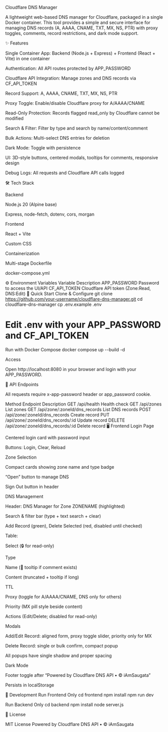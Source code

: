Cloudflare DNS Manager

A lightweight web-based DNS manager for Cloudflare, packaged in a single Docker container.
This tool provides a simple and secure interface for managing DNS records (A, AAAA, CNAME, TXT, MX, NS, PTR) with proxy toggles, comments, record restrictions, and dark mode support.

✨ Features

Single Container App: Backend (Node.js + Express) + Frontend (React + Vite) in one container

Authentication: All API routes protected by APP_PASSWORD

Cloudflare API Integration: Manage zones and DNS records via CF_API_TOKEN

Record Support: A, AAAA, CNAME, TXT, MX, NS, PTR

Proxy Toggle: Enable/disable Cloudflare proxy for A/AAAA/CNAME

Read-Only Protection: Records flagged read_only by Cloudflare cannot be modified

Search & Filter: Filter by type and search by name/content/comment

Bulk Actions: Multi-select DNS entries for deletion

Dark Mode: Toggle with persistence

UI: 3D-style buttons, centered modals, tooltips for comments, responsive design

Debug Logs: All requests and Cloudflare API calls logged

🛠 Tech Stack

Backend

Node.js 20 (Alpine base)

Express, node-fetch, dotenv, cors, morgan

Frontend

React + Vite

Custom CSS

Containerization

Multi-stage Dockerfile

docker-compose.yml

⚙ Environment Variables
Variable	Description
APP_PASSWORD	Password to access the UI/API
CF_API_TOKEN	Cloudflare API token (Zone:Read, DNS:Edit)
🚀 Quick Start
Clone & Configure
git clone https://github.com/your-username/cloudflare-dns-manager.git
cd cloudflare-dns-manager
cp .env.example .env
# Edit .env with your APP_PASSWORD and CF_API_TOKEN

Run with Docker Compose
docker compose up --build -d

Access

Open http://localhost:8080
 in your browser and login with your APP_PASSWORD.

📡 API Endpoints

All requests require x-app-password header or app_password cookie.

Method	Endpoint	Description
GET	/api/health	Health check
GET	/api/zones	List zones
GET	/api/zone/:zoneId/dns_records	List DNS records
POST	/api/zone/:zoneId/dns_records	Create record
PUT	/api/zone/:zoneId/dns_records/:id	Update record
DELETE	/api/zone/:zoneId/dns_records/:id	Delete record
🖥 Frontend
Login Page

Centered login card with password input

Buttons: Login, Clear, Reload

Zone Selection

Compact cards showing zone name and type badge

“Open” button to manage DNS

Sign Out button in header

DNS Management

Header: DNS Manager for Zone ZONENAME (highlighted)

Search & filter bar (type + text search + clear)

Add Record (green), Delete Selected (red, disabled until checked)

Table:

Select (🔒 for read-only)

Type

Name (📜 tooltip if comment exists)

Content (truncated + tooltip if long)

TTL

Proxy (toggle for A/AAAA/CNAME, DNS only for others)

Priority (MX pill style beside content)

Actions (Edit/Delete; disabled for read-only)

Modals

Add/Edit Record: aligned form, proxy toggle slider, priority only for MX

Delete Record: single or bulk confirm, compact popup

All popups have single shadow and proper spacing

Dark Mode

Footer toggle after “Powered by Cloudflare DNS API • © iAmSaugata”

Persists in localStorage

📝 Development
Run Frontend Only
cd frontend
npm install
npm run dev

Run Backend Only
cd backend
npm install
node server.js

📜 License

MIT License
Powered by Cloudflare DNS API • © iAmSaugata
